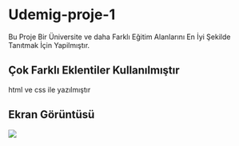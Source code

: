 <h1> Udemig-proje-1 </h1>

Bu Proje Bir Üniversite ve daha Farklı Eğitim Alanlarını En İyi Şekilde Tanıtmak İçin Yapilmıştır.

<h2> Çok Farklı Eklentiler Kullanılmıştır </h2>

html ve css ile yazılmıştır

<h2> Ekran Görüntüsü</h2>

![](udemig-proje-1.gif)
